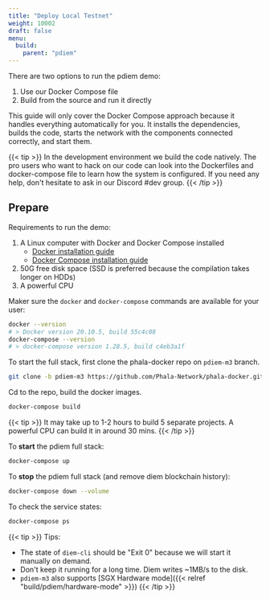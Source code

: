 ```yaml
---
title: "Deploy Local Testnet"
weight: 10002
draft: false
menu:
  build:
    parent: "pdiem"
---
```


There are two options to run the pdiem demo:

1. Use our Docker Compose file
2. Build from the source and run it directly

This guide will only cover the Docker Compose approach because it handles everything automatically for you. It installs the dependencies, builds the code, starts the network with the components connected correctly, and start them.

{{< tip >}} In the development environment we build the code natively. The pro users who want to hack on our code can look into the Dockerfiles and docker-compose file to learn how the system is configured. If you need any help, don't hesitate to ask in our Discord #dev group. {{< /tip >}}

## Prepare

Requirements to run the demo:

1. A Linux computer with Docker and Docker Compose installed
   - [Docker installation guide](https://docs.docker.com/engine/install/)
   - [Docker Compose installation guide](https://docs.docker.com/compose/install/)
2. 50G free disk space (SSD is preferred because the compilation takes longer on HDDs)
3. A powerful CPU

Maker sure the `docker` and `docker-compose` commands are available for your user:

```bash
docker --version
# > Docker version 20.10.5, build 55c4c88
docker-compose --version
# > docker-compose version 1.28.5, build c4eb3a1f
```

To start the full stack, first clone the phala-docker repo on `pdiem-m3` branch.

```bash
git clone -b pdiem-m3 https://github.com/Phala-Network/phala-docker.git
```

Cd to the repo, build the docker images.

```bash
docker-compose build
```

{{< tip >}} It may take up to 1-2 hours to build 5 separate projects. A powerful CPU can build it in around 30 mins. {{< /tip >}}

To **start** the pdiem full stack:

```bash
docker-compose up
```

To **stop** the pdiem full stack (and remove diem blockchain history):

```bash
docker-compose down --volume
```

To check the service states:

```bash
docker-compose ps
```

{{< tip >}}
Tips:

- The state of `diem-cli` should be "Exit 0" because we will start it manually on demand.
- Don't keep it running for a long time. Diem writes ~1MB/s to the disk.
- `pdiem-m3` also supports [SGX Hardware mode]({{< relref "build/pdiem/hardware-mode" >}})
  {{< /tip >}}
